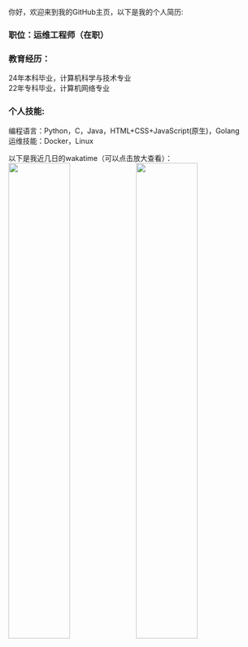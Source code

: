 你好，欢迎来到我的GitHub主页，以下是我的个人简历:

### 职位：运维工程师（在职）

### 教育经历：  
24年本科毕业，计算机科学与技术专业  
22年专科毕业，计算机网络专业

### 个人技能:  
编程语言：Python，C，Java，HTML+CSS+JavaScript(原生)，Golang  
运维技能：Docker，Linux  

以下是我近几日的wakatime（可以点击放大查看）：  
<img src="https://wakatime.com/share/@LeoChoi/e5a4125d-75fa-43ad-b84d-b5ed048f839c.svg" width="49%">
<img src="https://wakatime.com/share/@LeoChoi/d1c4d166-978a-42b9-91bd-6ae78321f75e.svg" width="49%">
